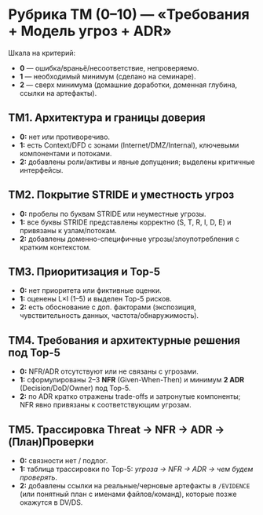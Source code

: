 # Рубрика TM (0–10) — «Требования + Модель угроз + ADR»

Шкала на критерий:

- **0** — ошибка/враньё/несоответствие, непроверяемо.
- **1** — необходимый минимум (сделано на семинаре).
- **2** — сверх минимума (домашние доработки, доменная глубина, ссылки на артефакты).

## TM1. Архитектура и границы доверия

- **0:** нет или противоречиво.
- **1:** есть Context/DFD с зонами (Internet/DMZ/Internal), ключевыми компонентами и потоками.
- **2:** добавлены роли/активы и явные допущения; выделены критичные интерфейсы.

## TM2. Покрытие STRIDE и уместность угроз

- **0:** пробелы по буквам STRIDE или неуместные угрозы.
- **1:** все буквы STRIDE представлены корректно (S, T, R, I, D, E) и привязаны к узлам/потокам.
- **2:** добавлены доменно-специфичные угрозы/злоупотребления с кратким контекстом.

## TM3. Приоритизация и Top-5

- **0:** нет приоритета или фиктивные оценки.
- **1:** оценены L×I (1–5) и выделен Top-5 рисков.
- **2:** есть обоснование с доп. факторами (экспозиция, чувствительность данных, частота/обнаружимость).

## TM4. Требования и архитектурные решения под Top-5

- **0:** NFR/ADR отсутствуют или не связаны с угрозами.
- **1:** сформулированы 2–3 **NFR** (Given-When-Then) и минимум **2 ADR** (Decision/DoD/Owner) под Top-5.
- **2:** по ADR кратко отражены trade-offs и затронутые компоненты; NFR явно привязаны к соответствующим угрозам.

## TM5. Трассировка Threat → NFR → ADR → (План)Проверки

- **0:** связности нет / подлог.
- **1:** таблица трассировки по Top-5: _угроза → NFR → ADR → чем будем проверять_.
- **2:** добавлены ссылки на реальные/черновые артефакты в `/EVIDENCE` (или понятный план с именами файлов/команд), которые позже окажутся в DV/DS.
